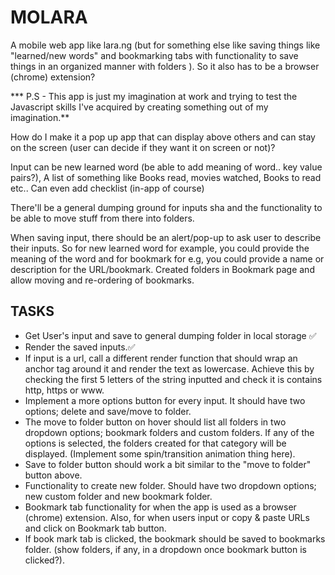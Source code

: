 # MOLARA

A mobile web app like lara.ng (but for something else like saving things like "learned/new words" and bookmarking tabs with functionality to save things in an organized manner with folders ). So it also has to be a browser (chrome) extension?

*** P.S - This app is just my imagination at work and trying to test the Javascript skills I've acquired by creating something out of my imagination.**

How do I make it a pop up app that can display above others and can stay on the screen (user can decide if they want it on screen or not)?

Input can be new learned word (be able to add meaning of word.. key value pairs?), A list of something like Books read, movies watched, Books to read etc.. Can even add checklist (in-app of course)

There'll be a general dumping ground for inputs sha and the functionality to be able to move stuff from there into folders.

When saving input, there should be an alert/pop-up to ask user to describe their inputs. So for new learned word for example, you could provide the meaning of the word and for bookmark for e.g, you could provide a name or description for the URL/bookmark. Created folders in Bookmark page and allow moving and re-ordering of bookmarks.

## TASKS

- Get User's input and save to general dumping folder in local storage ✅
- Render the saved inputs.✅
- If input is a url, call a different render function that should wrap an anchor tag around it and render the text as lowercase. Achieve this by checking the first 5 letters of the string inputted and check it is contains http, https or www.
- Implement a more options button for every input. It should have two options; delete and save/move to folder.
- The move to folder button on hover should list all folders in two dropdown options; bookmark folders and custom folders. If any of the options is selected, the folders created for that category will be displayed. (Implement some spin/transition animation thing here).
- Save to folder button should work a bit similar to the "move to folder" button above.
- Functionality to create new folder. Should have two dropdown options; new custom folder and new bookmark folder.
- Bookmark tab functionality for when the app is used as a browser (chrome) extension. Also, for when users input or copy & paste URLs and click on Bookmark tab button.
- If book mark tab is clicked, the bookmark should be saved to bookmarks folder. (show folders, if any, in a dropdown once bookmark button is clicked?).
